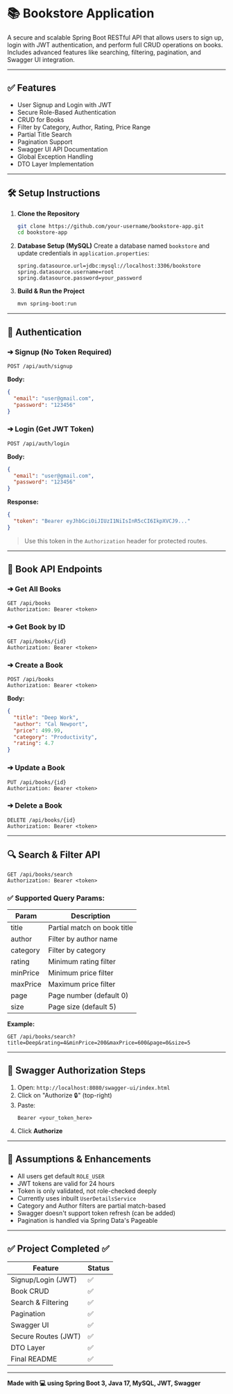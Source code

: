 # 📚 Bookstore Application

A secure and scalable Spring Boot RESTful API that allows users to sign up, login with JWT authentication, and perform full CRUD operations on books. Includes advanced features like searching, filtering, pagination, and Swagger UI integration.

---

## ✅ Features

- User Signup and Login with JWT
- Secure Role-Based Authentication
- CRUD for Books
- Filter by Category, Author, Rating, Price Range
- Partial Title Search
- Pagination Support
- Swagger UI API Documentation
- Global Exception Handling
- DTO Layer Implementation

---

## 🛠 Setup Instructions

1. **Clone the Repository**
   ```bash
   git clone https://github.com/your-username/bookstore-app.git
   cd bookstore-app
   ```

2. **Database Setup (MySQL)**
   Create a database named `bookstore` and update credentials in `application.properties`:
   ```properties
   spring.datasource.url=jdbc:mysql://localhost:3306/bookstore
   spring.datasource.username=root
   spring.datasource.password=your_password
   ```

3. **Build & Run the Project**
   ```bash
   mvn spring-boot:run
   ```

---

## 🔐 Authentication

### ➔ Signup (No Token Required)
```http
POST /api/auth/signup
```
**Body:**
```json
{
  "email": "user@gmail.com",
  "password": "123456"
}
```

### ➔ Login (Get JWT Token)
```http
POST /api/auth/login
```
**Body:**
```json
{
  "email": "user@gmail.com",
  "password": "123456"
}
```
**Response:**
```json
{
  "token": "Bearer eyJhbGciOiJIUzI1NiIsInR5cCI6IkpXVCJ9..."
}
```

> Use this token in the `Authorization` header for protected routes.

---

## 📆 Book API Endpoints

### ➔ Get All Books
```http
GET /api/books
Authorization: Bearer <token>
```

### ➔ Get Book by ID
```http
GET /api/books/{id}
Authorization: Bearer <token>
```

### ➔ Create a Book
```http
POST /api/books
Authorization: Bearer <token>
```
**Body:**
```json
{
  "title": "Deep Work",
  "author": "Cal Newport",
  "price": 499.99,
  "category": "Productivity",
  "rating": 4.7
}
```

### ➔ Update a Book
```http
PUT /api/books/{id}
Authorization: Bearer <token>
```

### ➔ Delete a Book
```http
DELETE /api/books/{id}
Authorization: Bearer <token>
```

---

## 🔍 Search & Filter API

```http
GET /api/books/search
Authorization: Bearer <token>
```

### ✅ Supported Query Params:

| Param       | Description                      |
|-------------|----------------------------------|
| title       | Partial match on book title      |
| author      | Filter by author name            |
| category    | Filter by category               |
| rating      | Minimum rating filter            |
| minPrice    | Minimum price filter             |
| maxPrice    | Maximum price filter             |
| page        | Page number (default 0)          |
| size        | Page size (default 5)            |

**Example:**
```
GET /api/books/search?title=Deep&rating=4&minPrice=200&maxPrice=600&page=0&size=5
```

---

## 📁 Swagger Authorization Steps

1. Open: `http://localhost:8080/swagger-ui/index.html`
2. Click on "Authorize 🔒" (top-right)
3. Paste:
   ```
   Bearer <your_token_here>
   ```
4. Click **Authorize**

---


## 🧠 Assumptions & Enhancements

- All users get default `ROLE_USER`
- JWT tokens are valid for 24 hours
- Token is only validated, not role-checked deeply
- Currently uses inbuilt `UserDetailsService`
- Category and Author filters are partial match-based
- Swagger doesn't support token refresh (can be added)
- Pagination is handled via Spring Data's Pageable

---

## ✅ Project Completed ✅

| Feature                | Status |
|------------------------|--------|
| Signup/Login (JWT)     | ✅     |
| Book CRUD              | ✅     |
| Search & Filtering     | ✅     |
| Pagination             | ✅     |
| Swagger UI             | ✅     |
| Secure Routes (JWT)    | ✅     |
| DTO Layer              | ✅     |
| Final README           | ✅     |

---

**Made with 💻 using Spring Boot 3, Java 17, MySQL, JWT, Swagger**

